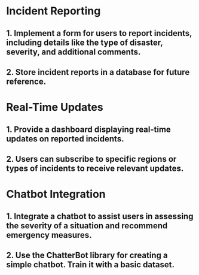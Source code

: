 # Incident Reporting
## 1. Implement a form for users to report incidents, including details like the type of disaster, severity, and additional comments.
## 2. Store incident reports in a database for future reference.
# Real-Time Updates
## 1. Provide a dashboard displaying real-time updates on reported incidents.
## 2. Users can subscribe to specific regions or types of incidents to receive relevant updates.
# Chatbot Integration
## 1. Integrate a chatbot to assist users in assessing the severity of a situation and recommend emergency measures.
## 2. Use the ChatterBot library for creating a simple chatbot. Train it with a basic dataset.
